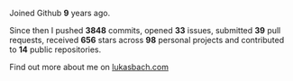 Joined Github **9** years ago.

Since then I pushed **3848** commits, opened **33** issues, submitted **39** pull requests, received **656** stars across **98** personal projects and contributed to **14** public repositories.

Find out more about me on [lukasbach.com](https://lukasbach.com)
